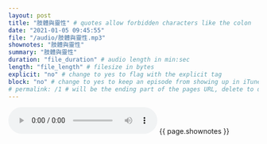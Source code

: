 ```yaml
---
layout: post
title: "肢體與靈性" # quotes allow forbidden characters like the colon
date: "2021-01-05 09:45:55"
file: "/audio/肢體與靈性.mp3"
shownotes: "肢體與靈性"
summary: "肢體與靈性"
duration: "file_duration" # audio length in min:sec
length: "file_length" # filesize in bytes
explicit: "no" # change to yes to flag with the explicit tag
block: "no" # change to yes to keep an episode from showing up in iTunes
# permalink: /1 # will be the ending part of the pages URL, delete to default to the title
---
```


<audio controls>
<source src="{{site.url}}{{site.baseurl}}{{ page.file }}" type="audio/x-mp3">
Your browser does not support the audio element.
</audio>
{{ page.shownotes }}
